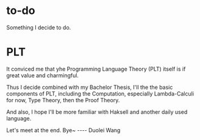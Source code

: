 # to-do
 Something I decide to do.

# PLT
It conviced me that yhe Programming Language Theory (PLT) itself is if great value and charmingful.

Thus I decide combined with my Bachelor Thesis, I'll the the basic components of PLT, including the Computation, especially Lambda-Calculi for now, Type Theory, then the Proof Theory.

And also, I hope I'll be more familiar with Haksell and another daily used language.

Let's meet at the end. Bye~
---- Duolei Wang
